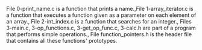 File 0-print_name.c is a function that prints a name.,File 1-array_iterator.c is a function that executes a function given as a parameter on each element of an array., File 2-int_index.c is a function that searches for an integer., Files 3-main.c, 3-op_functions.c, 3-get_op_func.c, 3-calc.h are part of a program that performs simple operations., File function_pointers.h is the header file that contains all these functions' prototypes.
